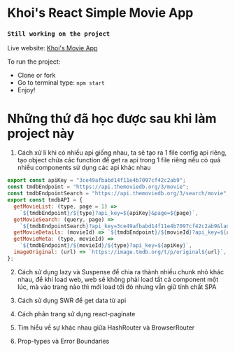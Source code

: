 # Khoi's React Simple Movie App

### `Still working on the project`

Live website: [Khoi's Movie App](https://trandangkhoi.github.io/react-simple-movie-app/)

To run the project:

- Clone or fork
- Go to terminal type: `npm start`
- Enjoy!

# Những thứ đã học được sau khi làm project này

1. Cách xử lí khi có nhiều api giống nhau, ta sẽ tạo ra 1 file config api riêng, tạo object chứa các function để get ra api trong 1 file riêng nếu có quá nhiều components sử dụng các api khác nhau
   <br>

```js
export const apiKey = "3ce49afbabd14f11e4b7097cf42c2ab9";
const tmdbEndpoint = "https://api.themoviedb.org/3/movie";
const tmdbEndpointSearch = "https://api.themoviedb.org/3/search/movie";
export const tmdbAPI = {
  getMovieList: (type, page = 1) =>
    `${tmdbEndpoint}/${type}?api_key=${apiKey}&page=${page}`,
  getMovieSearch: (query, page) =>
    `${tmdbEndpointSearch}?api_key=3ce49afbabd14f11e4b7097cf42c2ab9&language=en-US&query=${query}&page=${page}`,
  getMovieDetails: (movieId) => `${tmdbEndpoint}/${movieId}?api_key=${apiKey}`,
  getMovieMeta: (type, movieId) =>
    `${tmdbEndpoint}/${movieId}/${type}?api_key=${apiKey}`,
  imageOriginal: (url) => `https://image.tmdb.org/t/p/original${url}`,
};
```

2. Cách sử dụng lazy và Suspense để chia ra thành nhiều chunk nhỏ khác nhau, để khi load web, web sẽ không phải load tất cả component một lúc, mà vào trang nào thì mới load tới đó nhưng vẫn giữ tính chất SPA
   <br>

3. Cách sử dụng SWR để get data từ api

4. Cách phân trang sử dụng react-paginate

5. Tìm hiểu về sự khác nhau giữa HashRouter và BrowserRouter

6. Prop-types và Error Boundaries
